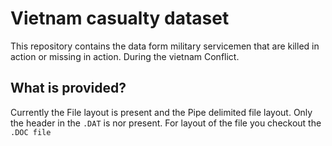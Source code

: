 # Vietnam casualty dataset

This repository contains the data form military servicemen that are killed in action or missing in action. During the vietnam Conflict.

## What is provided? 

Currently the File layout is present and the Pipe delimited file layout. Only the header in the `.DAT` is nor present. For layout of the file you checkout the `.DOC file` 
